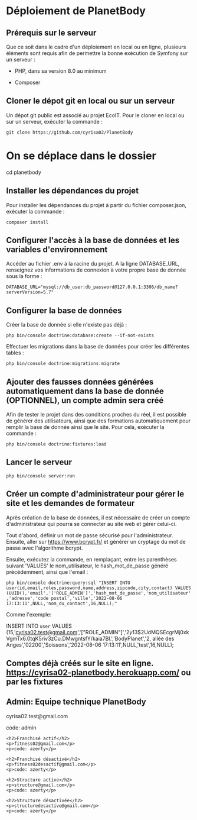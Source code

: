 # Déploiement de PlanetBody

## Prérequis sur le serveur

Que ce soit dans le cadre d'un déploiement en local ou en ligne, plusieurs éléments sont requis afin de permettre la bonne exécution de Symfony sur un serveur :

- PHP, dans sa version 8.0 au minimum

- Composer

## Cloner le dépot git en local ou sur un serveur

Un dépot git public est associé au projet EcoIT. Pour le cloner en local ou sur un serveur, exécuter la commande :

`git clone https://github.com/cyrisa02/PlanetBody`

# On se déplace dans le dossier

cd planetbody

## Installer les dépendances du projet

Pour installer les dépendances du projet à partir du fichier composer.json, exécuter la commande :

`composer install`

## Configurer l'accès à la base de données et les variables d'environnement

Accéder au fichier .env à la racine du projet. A la ligne DATABASE_URL, renseignez vos informations de connexion à votre propre base de donnée sous la forme :

`DATABASE_URL="mysql://db_user:db_password@127.0.0.1:3306/db_name?serverVersion=5.7"`

## Configurer la base de données

Créer la base de donnée si elle n'existe pas déjà :

`php bin/console doctrine:database:create --if-not-exists`

Effectuer les migrations dans la base de données pour créer les différentes tables :

`php bin/console doctrine:migrations:migrate`

## Ajouter des fausses données générées automatiquement dans la base de donnée (OPTIONNEL), un compte admin sera créé

Afin de tester le projet dans des conditions proches du réel, il est possible de générer des utilisateurs, ainsi que des formations automatiquement pour remplir la base de donnée ainsi que le site. Pour cela, exécuter la commande :

`php bin/console doctrine:fixtures:load`

## Lancer le serveur

`php bin/console server:run`

## Créer un compte d'administrateur pour gérer le site et les demandes de formateur

Après création de la base de données, il est nécessaire de créer un compte d'administrateur qui pourra se connecter au site web et gérer celui-ci.

Tout d'abord, définir un mot de passe sécurisé pour l'administrateur. Ensuite, aller sur https://www.bcrypt.fr/ et générer un cryptage du mot de passe avec l'algorithme bcrypt.

Ensuite, exécutez la commande, en remplaçant, entre les parenthèses suivant 'VALUES' le nom_utilisateur, le hash_mot_de_passe généré précédemment, ainsi que l'email :

`php bin/console doctrine:query:sql "INSERT INTO user(id,email,roles,password,name,address,zipcode,city,contact) VALUES (UUID(),'email','['ROLE_ADMIN']','hash_mot_de_passe','nom_utilisateur','adresse','code postal','ville','2022-08-06 17:13:11',NULL,'nom_du_contact',16,NULL);"`

Comme l'exemple:

INSERT INTO `user` VALUES (15,'cyrisa02.test@gmail.com','[\"ROLE_ADMIN\"]','$2y$13$2UdMQSEcgrMj0xkVgmTx6.0tqK5riv3zCu.DMwgntsfY/kaia7Bl.','BodyPlanet','2, allée des Anges','02200','Soissons','2022-08-06 17:13:11',NULL,'test',16,NULL);


## Comptes déjà créés sur le site en ligne. https://cyrisa02-planetbody.herokuapp.com/ ou par les fixtures

<h2>Admin: Equipe technique PlanetBody</h2>
	<p>cyrisa02.test@gmail.com</p>
	<p>code: admin</p>


	<h2>Franchisé actif</h2>
	<p>fitness02@gmail.com</p>
	<p>code: azerty</p>

	<h2>Franchisé désactivé</h2>
	<p>fitness02desactif@gmail.com</p>
	<p>code: azerty</p>

	<h2>Structure active</h2>
	<p>structure@gmail.com</p>
	<p>code: azerty</p>

	<h2>Structure désactivée</h2>
	<p>structuredesactive@gmail.com</p>
	<p>code: azerty</p>

